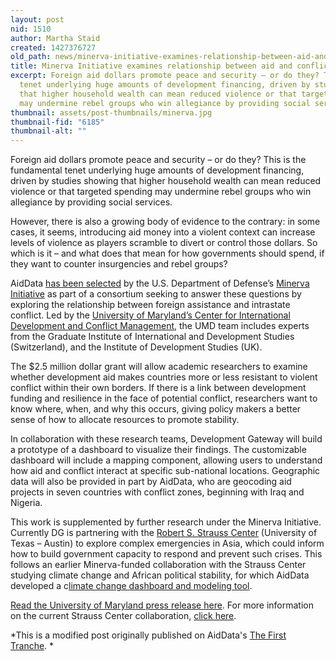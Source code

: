 ```yaml
---
layout: post
nid: 1510
author: Martha Staid
created: 1427376727
old_path: news/minerva-initiative-examines-relationship-between-aid-and-conflict
title: Minerva Initiative examines relationship between aid and conflict
excerpt: Foreign aid dollars promote peace and security – or do they? This is the fundamental
  tenet underlying huge amounts of development financing, driven by studies showing
  that higher household wealth can mean reduced violence or that targeted spending
  may undermine rebel groups who win allegiance by providing social services.
thumbnail: assets/post-thumbnails/minerva.jpg
thumbnail-fid: "6185"
thumbnail-alt: ""
---
```


Foreign aid dollars promote peace and security – or do they? This is the fundamental tenet underlying huge amounts of development financing, driven by studies showing that higher household wealth can mean reduced violence or that targeted spending may undermine rebel groups who win allegiance by providing social services.

However, there is also a growing body of evidence to the contrary: in some cases, it seems, introducing aid money into a violent context can increase levels of violence as players scramble to divert or control those dollars. So which is it – and what does that mean for how governments should spend, if they want to counter insurgencies and rebel groups?

AidData [has been selected](http://minerva.dtic.mil/funded.html) by the U.S. Department of Defense’s [Minerva Initiative](http://minerva.dtic.mil/) as part of a consortium seeking to answer these questions by exploring the relationship between foreign assistance and intrastate conflict. Led by the [University of Maryland’s Center for International Development and Conflict Management](http://www.cidcm.umd.edu/), the UMD team includes experts from the Graduate Institute of International and Development Studies (Switzerland), and the Institute of Development Studies (UK).

The $2.5 million dollar grant will allow academic researchers to examine whether development aid makes countries more or less resistant to violent conflict within their own borders. If there is a link between development funding and resilience in the face of potential conflict, researchers want to know where, when, and why this occurs, giving policy makers a better sense of how to allocate resources to promote stability.

In collaboration with these research teams, Development Gateway will build a prototype of a dashboard to visualize their findings. The customizable dashboard will include a mapping component, allowing users to understand how aid and conflict interact at specific sub-national locations. Geographic data will also be provided in part by AidData, who are geocoding aid projects in seven countries with conflict zones, beginning with Iraq and Nigeria.

This work is supplemented by further research under the Minerva Initiative. Currently DG is partnering with the [Robert S. Strauss Center](https://www.strausscenter.org/) (University of Texas – Austin) to explore complex emergencies in Asia, which could inform how to build government capacity to respond and prevent such crises. This follows an earlier Minerva-funded collaboration with the Strauss Center studying climate change and African political stability, for which AidData developed a c[limate change dashboard and modeling tool](http://ccaps.aiddata.org/climate).

[Read the University of Maryland press release here](http://www.cidcm.umd.edu/about/announcements/announcement.aspx?id=324). For more information on the current Strauss Center collaboration, [click here](/news/announcing-new-minerva-initiative-grant-study-complex-emergencies-asia).


*This is a modified post originally published on AidData's [The First Tranche](http://aiddata.org/blog/new-minerva-research-explores-the-relationship-between-aid-and-conflict). *
